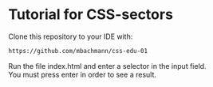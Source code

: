 # Tutorial for CSS-sectors

Clone this repository to your IDE with:

```sh
https://github.com/mbachmann/css-edu-01
```

Run the file index.html and enter a selector in the input field.  
You must press enter in order to see a result.
